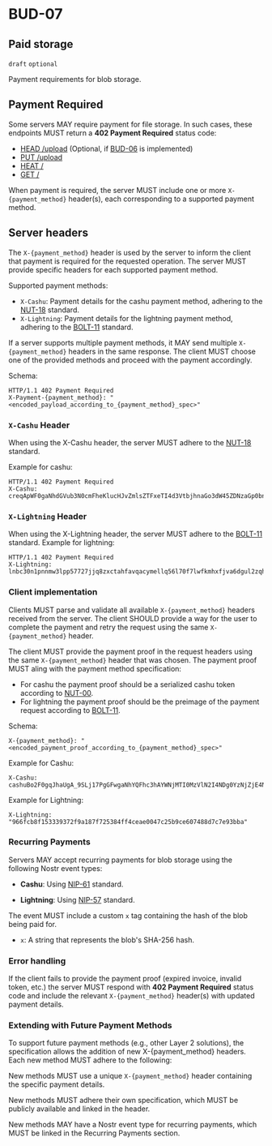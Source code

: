 BUD-07
======

Paid storage
---------------

`draft` `optional`

Payment requirements for blob storage.

## Payment Required

Some servers MAY require payment for file storage. In such cases, these endpoints MUST return a **402 Payment Required** status code:

- [HEAD /upload](./01.md#head-sha256---has-blob) (Optional, if [BUD-06](./06.md) is implemented)
- [PUT /upload](./02.md#put-upload---upload-blob)
- [HEAT /<sha256>](./01.md#head-sha256---has-blob)
- [GET /<sha256>](./01.md#get-sha256---get-blob)

When payment is required, the server MUST include one or more `X-{payment_method}` header(s), each corresponding to a supported payment method.

## Server headers

The `X-{payment_method}` header is used by the server to inform the client that payment is required for the requested operation. The server MUST provide specific headers for each supported payment method.

Supported payment methods:

- `X-Cashu`: Payment details for the cashu payment method, adhering to the [NUT-18](https://github.com/cashubtc/nuts/blob/main/18.md) standard.
- `X-Lightning`: Payment details for the lightning payment method, adhering to the [BOLT-11](https://github.com/lightning/bolts/blob/master/11-payment-encoding.md) standard.

If a server supports multiple payment methods, it MAY send multiple `X-{payment_method}` headers in the same response. The client MUST choose one of the provided methods and proceed with the payment accordingly.

Schema:

```http
HTTP/1.1 402 Payment Required
X-Payment-{payment_method}: "<encoded_payload_according_to_{payment_method}_spec>"
```

### `X-Cashu` Header

When using the X-Cashu header, the server MUST adhere to the [NUT-18](https://github.com/cashubtc/nuts/blob/main/18.md) standard.

Example for cashu:

```http	
HTTP/1.1 402 Payment Required
X-Cashu: creqApWF0gaNhdGVub3N0cmFheKlucHJvZmlsZTFxeTI4d3VtbjhnaGo3dW45ZDNzaGp0bnl2OWtoMnVld2Q5aHN6OW1od2RlbjV0ZTB3ZmprY2N0ZTljdXJ4dmVuOWVlaHFjdHJ2NWhzenJ0aHdkZW41dGUwZGVoaHh0bnZkYWtxcWd5ZGFxeTdjdXJrNDM5eWtwdGt5c3Y3dWRoZGh1NjhzdWNtMjk1YWtxZWZkZWhrZjBkNDk1Y3d1bmw1YWeBgmFuYjE3YWloYjdhOTAxNzZhYQphdWNzYXRhbYF4Imh0dHBzOi8vbm9mZWVzLnRlc3RudXQuY2FzaHUuc3BhY2U
```

### `X-Lightning` Header

When using the X-Lightning header, the server MUST adhere to the [BOLT-11](https://github.com/lightning/bolts/blob/master/11-payment-encoding.md) standard.
Example for lightning:

```http
HTTP/1.1 402 Payment Required
X-Lightning: lnbc30n1pnnmw3lpp57727jjq8zxctahfavqacymellq56l70f7lwfkmhxfjva6dgul2zqhp5w48l28v60yvythn6qvnpq0lez54422a042yaw4kq8arvd68a6n7qcqzzsxqyz5vqsp5sqezejdfaxx5hge83tf59a50h6gagwah59fjn9mw2d5mn278jkys9qxpqysgqt2q2lhjl9kgfaqz864mhlsspftzdyr642lf3zdt6ljqj6wmathdhtgcn0e6f4ym34jl0qkt6gwnllygvzkhdlpq64c6yv3rta2hyzlqp8k28pz
```

### Client implementation

Clients MUST parse and validate all available `X-{payment_method}` headers received from the server. The client SHOULD provide a way for the user to complete the payment and retry the request using the same `X-{payment_method}` header.

The client MUST provide the payment proof in the request headers using the same `X-{payment_method}` header that was chosen. The payment proof MUST aling with the payment method specification:

- For cashu the payment proof should be a serialized cashu token according to [NUT-00](https://github.com/cashubtc/nuts/blob/main/00.md#v4-tokens).
- For lightning the payment proof should be the preimage of the payment request according to [BOLT-11](https://github.com/lightning/bolts/blob/master/11-payment-encoding.md).

Schema:
  
```http
X-{payment_method}: "<encoded_payment_proof_according_to_{payment_method}_spec>"
```

Example for Cashu:

```http
X-Cashu: cashuBo2F0gqJhaUgA_9SLj17PgGFwgaNhYQFhc3hAYWNjMTI0MzVlN2I4NDg0YzNjZjE4NTAxNDkyMThhZjkwZjcxNmE1MmJmNGE1ZWQzNDdlNDhlY2MxM2Y3NzM4OGFjWCECRFODGd5IXVW
```

Example for Lightning:

```http
X-Lightning: "966fcb8f153339372f9a187f725384ff4ceae0047c25b9ce607488d7c7e93bba"
```

### Recurring Payments

Servers MAY accept recurring payments for blob storage using the following Nostr event types:

- **Cashu**: Using [NIP-61](https://github.com/nostr-protocol/nips/blob/master/61.md) standard.

- **Lightning**: Using [NIP-57](https://github.com/nostr-protocol/nips/blob/master/57.md) standard.

The event MUST include a custom `x` tag containing the hash of the blob being paid for.

- `x`: A string that represents the blob's SHA-256 hash.

### Error handling

If the client fails to provide the payment proof (expired invoice, invalid token, etc.) the server MUST respond with **402 Payment Required** status code and include the relevant `X-{payment_method}` header(s) with updated payment details.

### Extending with Future Payment Methods

To support future payment methods (e.g., other Layer 2 solutions), the specification allows the addition of new X-{payment_method} headers. Each new method MUST adhere to the following:

New methods MUST use a unique `X-{payment_method}` header containing the specific payment details.

New methods MUST adhere their own specification, which MUST be publicly available and linked in the header.

New methods MAY have a Nostr event type for recurring payments, which MUST be linked in the Recurring Payments section.
